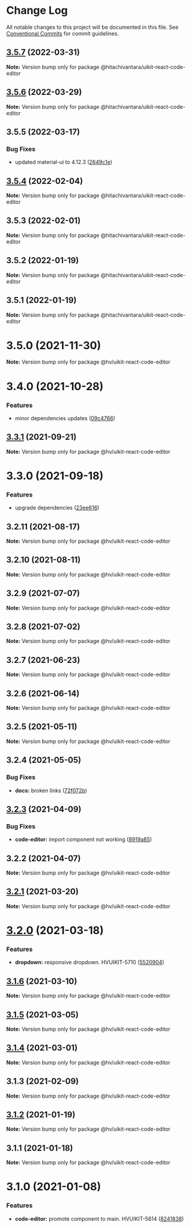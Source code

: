 # Change Log

All notable changes to this project will be documented in this file.
See [Conventional Commits](https://conventionalcommits.org) for commit guidelines.

## [3.5.7](https://github.com/lumada-design/hv-uikit-react/compare/@hitachivantara/uikit-react-code-editor@3.5.6...@hitachivantara/uikit-react-code-editor@3.5.7) (2022-03-31)

**Note:** Version bump only for package @hitachivantara/uikit-react-code-editor





## [3.5.6](https://github.com/lumada-design/hv-uikit-react/compare/@hitachivantara/uikit-react-code-editor@3.5.5...@hitachivantara/uikit-react-code-editor@3.5.6) (2022-03-29)

**Note:** Version bump only for package @hitachivantara/uikit-react-code-editor





## 3.5.5 (2022-03-17)


### Bug Fixes

* updated material-ui to 4.12.3 ([2649c1e](https://github.com/lumada-design/hv-uikit-react/commit/2649c1ea9d2fddacc5cf247465ae05d7aebef87b))





## [3.5.4](https://github.com/lumada-design/hv-uikit-react/compare/@hitachivantara/uikit-react-code-editor@3.5.3...@hitachivantara/uikit-react-code-editor@3.5.4) (2022-02-04)

**Note:** Version bump only for package @hitachivantara/uikit-react-code-editor





## 3.5.3 (2022-02-01)

**Note:** Version bump only for package @hitachivantara/uikit-react-code-editor





## 3.5.2 (2022-01-19)

**Note:** Version bump only for package @hitachivantara/uikit-react-code-editor





## 3.5.1 (2022-01-19)

**Note:** Version bump only for package @hitachivantara/uikit-react-code-editor





# 3.5.0 (2021-11-30)

**Note:** Version bump only for package @hv/uikit-react-code-editor





# 3.4.0 (2021-10-28)


### Features

* minor dependencies updates ([09c4766](https://github.com/lumada-design/hv-uikit-react/commit/09c47665940c6bef70eb57fe86ec79931c592585))





## [3.3.1](https://github.com/lumada-design/hv-uikit-react/compare/@hv/uikit-react-code-editor@3.3.0...@hv/uikit-react-code-editor@3.3.1) (2021-09-21)

**Note:** Version bump only for package @hv/uikit-react-code-editor





# 3.3.0 (2021-09-18)


### Features

* upgrade dependencies ([23ee616](https://github.com/lumada-design/hv-uikit-react/commit/23ee6167429605bbce7f70e93412b9dd28f5195f))





## 3.2.11 (2021-08-17)

**Note:** Version bump only for package @hv/uikit-react-code-editor





## 3.2.10 (2021-08-11)

**Note:** Version bump only for package @hv/uikit-react-code-editor





## 3.2.9 (2021-07-07)

**Note:** Version bump only for package @hv/uikit-react-code-editor





## 3.2.8 (2021-07-02)

**Note:** Version bump only for package @hv/uikit-react-code-editor





## 3.2.7 (2021-06-23)

**Note:** Version bump only for package @hv/uikit-react-code-editor





## 3.2.6 (2021-06-14)

**Note:** Version bump only for package @hv/uikit-react-code-editor





## 3.2.5 (2021-05-11)

**Note:** Version bump only for package @hv/uikit-react-code-editor





## 3.2.4 (2021-05-05)


### Bug Fixes

* **docs:** broken links ([72f072b](https://github.com/lumada-design/hv-uikit-react/commit/72f072b541efc16519183ec4d42e51563de74a9e))





## [3.2.3](https://github.com/pentaho/hv-uikit-react/compare/@hv/uikit-react-code-editor@3.2.2...@hv/uikit-react-code-editor@3.2.3) (2021-04-09)


### Bug Fixes

* **code-editor:** import component not working ([8919a85](https://github.com/pentaho/hv-uikit-react/commit/8919a850912239ec64d0e65722b7759b72158ea5))





## 3.2.2 (2021-04-07)

**Note:** Version bump only for package @hv/uikit-react-code-editor





## [3.2.1](https://github.com/pentaho/hv-uikit-react/compare/@hv/uikit-react-code-editor@3.2.0...@hv/uikit-react-code-editor@3.2.1) (2021-03-20)

**Note:** Version bump only for package @hv/uikit-react-code-editor





# [3.2.0](https://github.com/pentaho/hv-uikit-react/compare/@hv/uikit-react-code-editor@3.1.6...@hv/uikit-react-code-editor@3.2.0) (2021-03-18)


### Features

* **dropdown:** responsive dropdown. HVUIKIT-5710 ([5520904](https://github.com/pentaho/hv-uikit-react/commit/552090454e3f1f564ed30c880c9926f096f25e6c))





## [3.1.6](https://github.com/pentaho/hv-uikit-react/compare/@hv/uikit-react-code-editor@3.1.5...@hv/uikit-react-code-editor@3.1.6) (2021-03-10)

**Note:** Version bump only for package @hv/uikit-react-code-editor





## [3.1.5](https://github.com/pentaho/hv-uikit-react/compare/@hv/uikit-react-code-editor@3.1.4...@hv/uikit-react-code-editor@3.1.5) (2021-03-05)

**Note:** Version bump only for package @hv/uikit-react-code-editor





## [3.1.4](https://github.com/pentaho/hv-uikit-react/compare/@hv/uikit-react-code-editor@3.1.3...@hv/uikit-react-code-editor@3.1.4) (2021-03-01)

**Note:** Version bump only for package @hv/uikit-react-code-editor





## 3.1.3 (2021-02-09)

**Note:** Version bump only for package @hv/uikit-react-code-editor





## [3.1.2](https://github.com/pentaho/hv-uikit-react/compare/@hv/uikit-react-code-editor@3.1.1...@hv/uikit-react-code-editor@3.1.2) (2021-01-19)

**Note:** Version bump only for package @hv/uikit-react-code-editor





## 3.1.1 (2021-01-18)

**Note:** Version bump only for package @hv/uikit-react-code-editor





# 3.1.0 (2021-01-08)


### Features

* **code-editor:** promote component to main. HVUIKIT-5614 ([8241838](https://github.com/pentaho/hv-uikit-react/commit/82418381ef97b3911db355daea015df8c23114d9))
